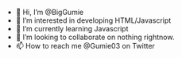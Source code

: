- 👋 Hi, I’m @BigGumie
- 👀 I’m interested in developing HTML/Javascript 
- 🌱 I’m currently learning Javascript
- 💞️ I’m looking to collaborate on nothing rightnow.
- 📫 How to reach me @Gumie03 on Twitter

<!---
BigGumie/BigGumie is a ✨ special ✨ repository because its `README.md` (this file) appears on your GitHub profile.
You can click the Preview link to take a look at your changes.
--->
